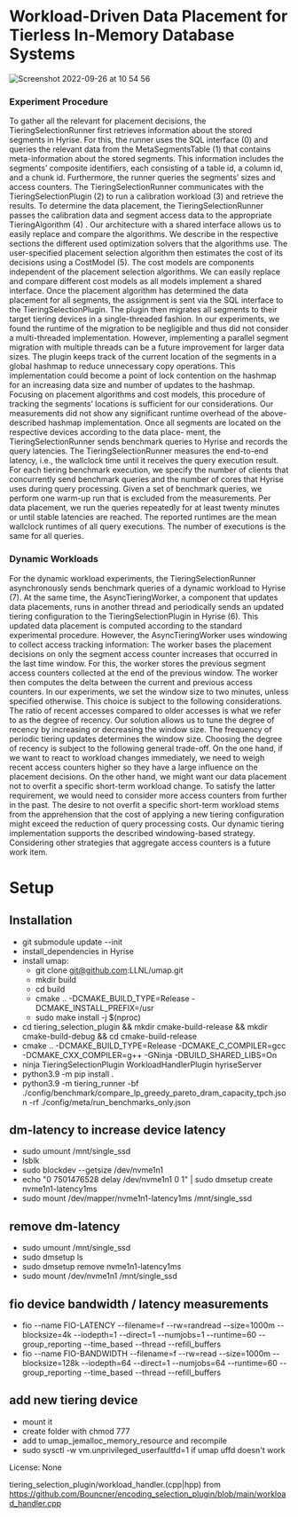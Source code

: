  # Workload-Driven Data Placement for Tierless In-Memory Database Systems

![Screenshot 2022-09-26 at 10 54 56](https://user-images.githubusercontent.com/26392770/192235260-92a8ed54-96ec-46d5-be36-787553141dd1.png)

### Experiment Procedure 

To gather all the relevant for placement decisions, the TieringSelectionRunner first retrieves information about the stored segments in Hyrise. For this, the runner uses the SQL interface (0) and queries the relevant data from the MetaSegmentsTable (1) that contains meta-information about the stored segments. This information includes the segments’ composite identifiers, each consisting of a table id, a column id, and a chunk id. Furthermore, the runner queries the segments’ sizes and access counters. The TieringSelectionRunner communicates with the TieringSelectionPlugin (2) to run a calibration workload (3) and retrieve the results.
To determine the data placement, the TieringSelectionRunner passes the calibration data and segment access data to the appropriate TieringAlgorithm (4) . Our architecture with a shared interface allows us to easily replace and compare the algorithms. We describe in the respective sections the different used optimization solvers that the algorithms use. The user-specified placement selection algorithm then estimates the cost of its decisions using a CostModel (5). The cost models are components independent of the placement selection algorithms. We can easily replace and compare different cost models as all models implement a shared interface.
Once the placement algorithm has determined the data placement for all segments, the assignment is sent via the SQL interface to the TieringSelectionPlugin. The plugin then migrates all segments to their target tiering devices in a single-threaded fashion. In our experiments, we found the runtime of the migration to be negligible and thus did not consider a multi-threaded implementation. However, implementing a parallel segment migration with multiple threads can be a future improvement for larger data sizes. The plugin keeps track of the current location of the segments in a global hashmap to reduce unnecessary copy operations. This implementation could become a point of lock contention on the hashmap for an increasing data size and number of updates to the hashmap. Focusing on placement algorithms and cost models, this procedure of tracking the segments’ locations is sufficient for our considerations. Our measurements did not show any significant runtime overhead of the above-described hashmap implementation.
Once all segments are located on the respective devices according to the data place- ment, the TieringSelectionRunner sends benchmark queries to Hyrise and records the query latencies. The TieringSelectionRunner measures the end-to-end latency, i.e., the wallclock time until it receives the query execution result. For each tiering benchmark execution, we specify the number of clients that concurrently send benchmark queries and the number of cores that Hyrise uses during query processing. Given a set of benchmark queries, we perform one warm-up run that is excluded from the measurements. Per data placement, we run the queries repeatedly for at least twenty minutes or until stable latencies are reached. The reported runtimes are the mean wallclock runtimes of all query executions. The number of executions is the same for all queries.

### Dynamic Workloads
For the dynamic workload experiments, the TieringSelectionRunner asynchronously sends benchmark queries of a dynamic workload to Hyrise (7). At the same time, the AsyncTieringWorker, a component that updates data placements, runs in another thread and periodically sends an updated tiering configuration to the TieringSelectionPlugin in Hyrise (6). This updated data placement is computed according to the standard experimental procedure. However, the AsyncTieringWorker uses windowing to collect access tracking information: The worker bases the placement decisions on only the segment access counter increases that occurred in the last time window. For this, the worker stores the previous segment access counters collected at the end of the previous window. The worker then computes the delta between the current and previous access counters.
In our experiments, we set the window size to two minutes, unless specified otherwise. This choice is subject to the following considerations. The ratio of recent accesses compared to older accesses is what we refer to as the degree of recency. Our solution allows us to tune the degree of recency by increasing or decreasing the window size. The frequency of periodic tiering updates determines the window size.
Choosing the degree of recency is subject to the following general trade-off. On the one hand, if we want to react to workload changes immediately, we need to weigh recent access counters higher so they have a large influence on the placement decisions. On the other hand, we might want our data placement not to overfit a specific short-term workload change. To satisfy the latter requirement, we would need to consider more access counters from further in the past. The desire to not overfit a specific short-term workload stems from the apprehension that the cost of applying a new tiering configuration might exceed the reduction of query processing costs. Our dynamic tiering implementation supports the described windowing-based strategy. Considering other strategies that aggregate access counters is a future work item.


# Setup

## Installation
- git submodule update --init
- install_dependencies in Hyrise
- install umap:
    - git clone git@github.com:LLNL/umap.git
    - mkdir build
    - cd build
    - cmake .. -DCMAKE_BUILD_TYPE=Release -DCMAKE_INSTALL_PREFIX=/usr
    - sudo make install -j $(nproc)
- cd tiering_selection_plugin && mkdir cmake-build-release && mkdir cmake-build-debug && cd cmake-build-release
- cmake .. -DCMAKE_BUILD_TYPE=Release -DCMAKE_C_COMPILER=gcc -DCMAKE_CXX_COMPILER=g++ -GNinja -DBUILD_SHARED_LIBS=On
- ninja TieringSelectionPlugin WorkloadHandlerPlugin hyriseServer
- python3.9 -m pip install .
- python3.9 -m tiering_runner -bf ./config/benchmark/compare_lp_greedy_pareto_dram_capacity_tpch.json -rf ./config/meta/run_benchmarks_only.json


## dm-latency to increase device latency
- sudo umount /mnt/single_ssd
- lsblk
- sudo blockdev --getsize /dev/nvme1n1
- echo "0 7501476528 delay /dev/nvme1n1 0 1" | sudo dmsetup create nvme1n1-latency1ms
- sudo mount /dev/mapper/nvme1n1-latency1ms /mnt/single_ssd

## remove dm-latency
- sudo umount /mnt/single_ssd
- sudo dmsetup ls
- sudo dmsetup remove nvme1n1-latency1ms
- sudo mount /dev/nvme1n1 /mnt/single_ssd

## fio device bandwidth / latency measurements
- fio --name FIO-LATENCY --filename=f --rw=randread --size=1000m --blocksize=4k --iodepth=1 --direct=1 --numjobs=1 --runtime=60 --group_reporting --time_based --thread --refill_buffers
- fio --name FIO-BANDWIDTH --filename=f --rw=read --size=1000m --blocksize=128k --iodepth=64 --direct=1 --numjobs=64 --runtime=60 --group_reporting --time_based --thread --refill_buffers

## add new tiering device
- mount it
- create folder with chmod 777
- add to umap_jemalloc_memory_resource and recompile
- sudo sysctl -w vm.unprivileged_userfaultfd=1 if umap uffd doesn't work

License: None

tiering_selection_plugin/workload_handler.(cpp|hpp) from https://github.com/Bouncner/encoding_selection_plugin/blob/main/workload_handler.cpp
